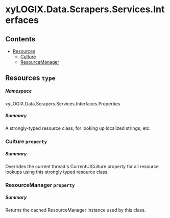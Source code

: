 ﻿<a name='assembly'></a>
# xyLOGIX.Data.Scrapers.Services.Interfaces

## Contents

- [Resources](#T-xyLOGIX-Data-Scrapers-Services-Interfaces-Properties-Resources 'xyLOGIX.Data.Scrapers.Services.Interfaces.Properties.Resources')
  - [Culture](#P-xyLOGIX-Data-Scrapers-Services-Interfaces-Properties-Resources-Culture 'xyLOGIX.Data.Scrapers.Services.Interfaces.Properties.Resources.Culture')
  - [ResourceManager](#P-xyLOGIX-Data-Scrapers-Services-Interfaces-Properties-Resources-ResourceManager 'xyLOGIX.Data.Scrapers.Services.Interfaces.Properties.Resources.ResourceManager')

<a name='T-xyLOGIX-Data-Scrapers-Services-Interfaces-Properties-Resources'></a>
## Resources `type`

##### Namespace

xyLOGIX.Data.Scrapers.Services.Interfaces.Properties

##### Summary

A strongly-typed resource class, for looking up localized strings, etc.

<a name='P-xyLOGIX-Data-Scrapers-Services-Interfaces-Properties-Resources-Culture'></a>
### Culture `property`

##### Summary

Overrides the current thread's CurrentUICulture property for all
  resource lookups using this strongly typed resource class.

<a name='P-xyLOGIX-Data-Scrapers-Services-Interfaces-Properties-Resources-ResourceManager'></a>
### ResourceManager `property`

##### Summary

Returns the cached ResourceManager instance used by this class.

